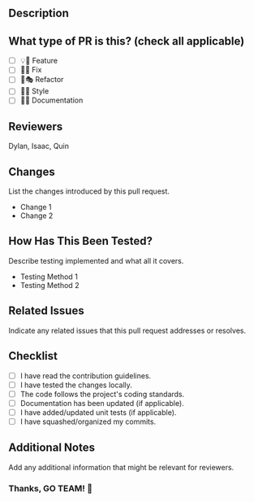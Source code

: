 ## Description

## What type of PR is this? (check all applicable)
- [ ] 💡💫 Feature
- [ ] 🐞🐛 Fix
- [ ] 🪸🎭 Refactor
- [ ] 💅🎨 Style
- [ ] 📄💾 Documentation

## Reviewers
Dylan, Isaac, Quin

## Changes
List the changes introduced by this pull request.
- Change 1
- Change 2

## How Has This Been Tested?
Describe testing implemented and what all it covers.
- Testing Method 1
- Testing Method 2

## Related Issues
Indicate any related issues that this pull request addresses or resolves.

## Checklist
- [ ] I have read the contribution guidelines.
- [ ] I have tested the changes locally.
- [ ] The code follows the project's coding standards.
- [ ] Documentation has been updated (if applicable).
- [ ] I have added/updated unit tests (if applicable).
- [ ] I have squashed/organized my commits.

## Additional Notes
Add any additional information that might be relevant for reviewers.

### Thanks, GO TEAM! 👏